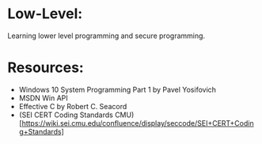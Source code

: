 # Low-Level:
Learning lower level programming and secure programming.
# Resources:
 * Windows 10 System Programming Part 1 by Pavel Yosifovich
 * MSDN Win API
 * Effective C by Robert C. Seacord
 * (SEI CERT Coding Standards CMU)[https://wiki.sei.cmu.edu/confluence/display/seccode/SEI+CERT+Coding+Standards]
